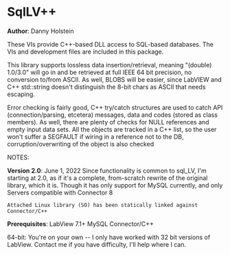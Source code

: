 # SqlLV++
**Author**: Danny Holstein

These VIs provide C++-based DLL access to SQL-based databases. The VIs and development files are included in this package.

This library supports lossless data insertion/retrieval, meaning "(double) 1.0/3.0" will go in and be retrieved at full IEEE 64 bit precision, no conversion to/from ASCII.  As well, BLOBS will be easier, since LabVIEW and C++ std::string doesn't distinguish the 8-bit chars as ASCII that needs escaping.

Error checking is fairly good, C++ try/catch structures are used to catch API (connection/parsing, etcetera) messages, data and codes (stored as class members).  As well, there are plenty of checks for NULL references and empty input data sets.  All the objects are tracked in a C++ list, so the user won't suffer a SEGFAULT if wiring in a reference not to the DB, corruption/overwriting of the object is also checked

NOTES:

**Version 2.0**: June 1, 2022
  Since functionality is common to sql_LV, I'm starting at 2.0, as if it's a complete, from-scratch rewrite of the original library, which it is.  Though it has only support for MySQL currently, and only Servers compatible with Connector 8

	Attached Linux library (SO) has been statically linked against Connector/C++

**Prerequisites**:
	LabView 7.1+
	MySQL Connector/C++

64-bit:
	You're on your own -- I only have worked with 32 bit versions of LabView.  Contact me if you have difficulty, I'll help where I can.

